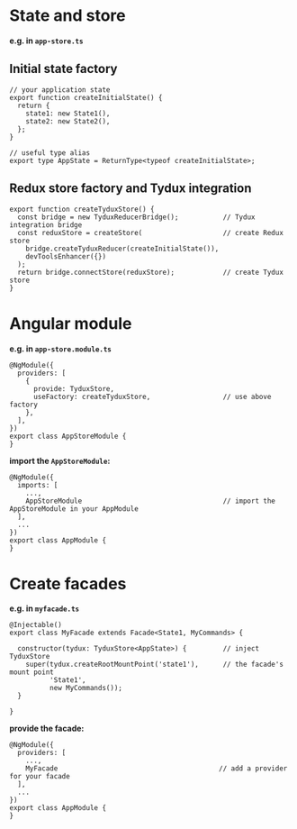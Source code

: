 
# State and store

**e.g. in `app-store.ts`** 

## Initial state factory 

```
// your application state
export function createInitialState() {
  return {
    state1: new State1(),
    state2: new State2(),
  };
}

// useful type alias 
export type AppState = ReturnType<typeof createInitialState>;
```

## Redux store factory and Tydux integration

```
export function createTyduxStore() {
  const bridge = new TyduxReducerBridge();           // Tydux integration bridge
  const reduxStore = createStore(                    // create Redux store
    bridge.createTyduxReducer(createInitialState()),
    devToolsEnhancer({})
  );
  return bridge.connectStore(reduxStore);            // create Tydux store
}

```

# Angular module

**e.g. in `app-store.module.ts`** 

```
@NgModule({
  providers: [
    {
      provide: TyduxStore,
      useFactory: createTyduxStore,                  // use above factory
    },
  ],
})
export class AppStoreModule {
}
```

**import the `AppStoreModule`:**

```
@NgModule({
  imports: [
    ...,
    AppStoreModule                                   // import the AppStoreModule in your AppModule
  ],
  ...
})
export class AppModule {
}
```

# Create facades

**e.g. in `myfacade.ts`** 

```
@Injectable()
export class MyFacade extends Facade<State1, MyCommands> {

  constructor(tydux: TyduxStore<AppState>) {         // inject TyduxStore
    super(tydux.createRootMountPoint('state1'),      // the facade's mount point
          'State1',  
          new MyCommands());
  }

}
```

**provide the facade:**

```
@NgModule({
  providers: [
    ...,
    MyFacade                                        // add a provider for your facade
  ],
  ...
})
export class AppModule {
}
```
